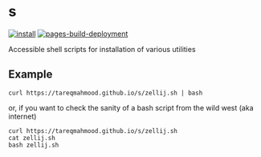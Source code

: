 # s

[![install](https://github.com/tareqmahmood/s/actions/workflows/install.yml/badge.svg)](https://github.com/tareqmahmood/s/actions/workflows/install.yml) 
[![pages-build-deployment](https://github.com/tareqmahmood/s/actions/workflows/pages/pages-build-deployment/badge.svg)](https://github.com/tareqmahmood/s/actions/workflows/pages/pages-build-deployment)

Accessible shell scripts for installation of various utilities

## Example

```
curl https://tareqmahmood.github.io/s/zellij.sh | bash
```

or, if you want to check the sanity of a bash script from the wild west (aka internet)

```
curl https://tareqmahmood.github.io/s/zellij.sh
cat zellij.sh
bash zellij.sh
```
